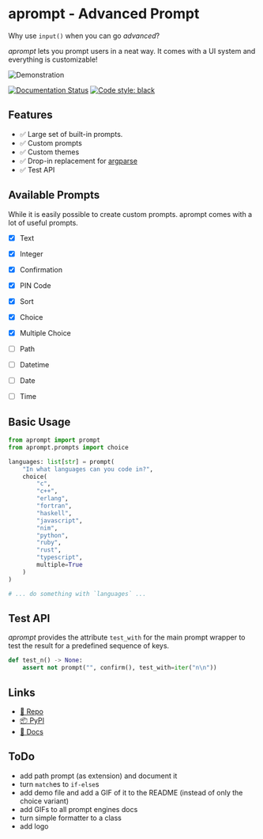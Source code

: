 aprompt - Advanced Prompt
=========================

Why use `input()` when you can go _advanced_?

*aprompt* lets you prompt users in a neat way. It comes with a UI system
and everything is customizable!

![Demonstration](https://raw.githubusercontent.com/phoenixr-codes/aprompt/main/docs/media/prompt-choice.gif)

[![Documentation Status](https://readthedocs.org/projects/aprompt/badge/?version=latest)](https://aprompt.readthedocs.io/en/latest/?badge=latest)
[![Code style: black](https://img.shields.io/badge/code%20style-black-000000.svg)](https://github.com/psf/black)

Features
--------

* ✅ Large set of built-in prompts.
* ✅ Custom prompts
* ✅ Custom themes
* ✅ Drop-in replacement for
  [argparse](https://docs.python.org/3/library/argparse.html?highlight=argparse#module-argparse)
* ✅ Test API


Available Prompts
-----------------

While it is easily possible to create custom prompts. aprompt comes with
a lot of useful prompts.

* [x] Text
* [x] Integer
* [x] Confirmation
* [x] PIN Code
* [x] Sort
* [x] Choice
* [x] Multiple Choice
* [ ] Path
* [ ] Datetime
* [ ] Date
* [ ] Time


Basic Usage
-----------

```python
from aprompt import prompt
from aprompt.prompts import choice

languages: list[str] = prompt(
    "In what languages can you code in?",
    choice(
        "c",
        "c++",
        "erlang",
        "fortran",
        "haskell",
        "javascript",
        "nim",
        "python",
        "ruby",
        "rust",
        "typescript",
        multiple=True
    )
)

# ... do something with `languages` ...
```

Test API
--------

*aprompt* provides the attribute `test_with` for the main prompt wrapper to
test the result for a predefined sequence of keys.

```python
def test_n() -> None:
    assert not prompt("", confirm(), test_with=iter("n\n"))
```


Links
-----

* [🐍 Repo](https://github.com/phoenixr-codes/aprompt)
* [📦 PyPI](https://pypi.org/project/aprompt)
* [📖 Docs](https://aprompt.readthedocs.io/)


ToDo
----

* add path prompt (as extension) and document it
* turn `match`es to `if-else`s
* add demo file and add a GIF of it to the README (instead of only the choice variant)
* add GIFs to all prompt engines docs
* turn simple formatter to a class
* add logo

